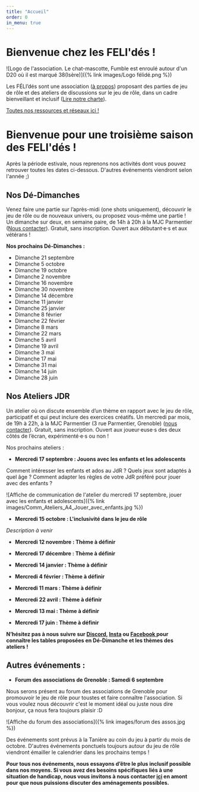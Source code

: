 ```yaml
---
title: "Accueil"
order: 0
in_menu: true
---
```

# Bienvenue chez les FELI'dés !

![Logo de l'association. Le chat-mascotte, Fumble est enroulé autour d'un D20 où il est marqué 38(Isère)]({% link images/Logo félidé.png %})

Les FÉLI’dés sont une association ([à propos](https://felides-jdr.fr/a%20propos%20de%20l%E2%80%99association.html)) proposant des parties de jeu de rôle et des ateliers de discussions sur le jeu de rôle, dans un cadre bienveillant et inclusif ([Lire notre charte](https://felides-jdr.fr/charte%20et%20statuts%20de%20l%E2%80%99association.html)).

<a href="https://linktr.ee/feli.des" class="bouton">Toutes nos ressources et réseaux ici !</a>

# Bienvenue pour une troisième saison des FELI'dés !
Après la période estivale, nous reprenons nos activités dont vous pouvez retrouver toutes les dates ci-dessous. D'autres événements viendront selon l'année ;)

## Nos Dé-Dimanches

Venez faire une partie sur l’après-midi (one shots uniquement), découvrir le jeu de rôle ou de nouveaux univers, ou proposez vous-même une partie ! 
Un dimanche sur deux, en semaine paire, de 14h à 20h à la MJC Parmentier ([Nous contacter](https://felides-jdr.fr/contact.html)). Gratuit, sans inscription. Ouvert aux débutant·e·s et aux vétérans ! 

**Nos prochains Dé-Dimanches :**

- Dimanche 21 septembre
- Dimanche 5 octobre
- Dimanche 19 octobre
- Dimanche 2 novembre
- Dimanche 16 novembre
- Dimanche 30 novembre
- Dimanche 14 décembre
- Dimanche 11 janvier
- Dimanche 25 janvier
- Dimanche 8 février
- Dimanche 22 février
- Dimanche 8 mars
- Dimanche 22 mars
- Dimanche 5 avril
- Dimanche 19 avril
- Dimanche 3 mai
- Dimanche 17 mai
- Dimanche 31 mai
- Dimanche 14 juin
- Dimanche 28 juin

## Nos Ateliers JDR

Un atelier où on discute ensemble d’un thème en rapport avec le jeu de rôle, participatif et qui peut inclure des exercices créatifs. 
Un mercredi par mois, de 19h à 22h, à la MJC Parmentier (3 rue Parmentier, Grenoble) ([nous contacter](https://felides-jdr.fr/contact.html)). Gratuit, sans inscription. Ouvert aux joueur·euse·s des deux côtés de l’écran, expérimenté·e·s ou non !

Nos prochains ateliers :

- **Mercredi 17 septembre : Jouons avec les enfants et les adolescents**

Comment intéresser les enfants et ados au JdR ? Quels jeux sont adaptés à quel âge ? Comment adapter les règles de votre JdR préféré pour jouer avec des enfants ?

![Affiche de communication de l'atelier du mercredi 17 septembre, jouer avec les enfants et adolescents]({% link images/Comm_Ateliers_A4_Jouer_avec_enfants.jpg %})

- **Mercredi 15 octobre : L'inclusivité dans le jeu de rôle**

*Description à venir*

- **Mercredi 12 novembre : Thème à définir**

- **Mercredi 17 décembre : Thème à définir**

- **Mercredi 14 janvier : Thème à définir**

- **Mercredi 4 février : Thème à définir**

- **Mercredi 11 mars : Thème à définir**

- **Mercredi 22 avril : Thème à définir**

- **Mercredi 13 mai : Thème à définir**

- **Mercredi 17 juin : Thème à définir**

**N’hésitez pas à nous suivre sur [Discord](https://discord.gg/dCk7svSNwb), [Insta](https://www.instagram.com/felides_grenoble/) ou [Facebook ](https://www.facebook.com/felides.grenoble) pour connaître les tables proposées en Dé-Dimanche et les thèmes des ateliers !**

## Autres événements :

- **Forum des associations de Grenoble : Samedi 6 septembre**

Nous serons présent au forum des associations de Grenoble pour promouvoir le jeu de rôle pour toustes et faire connaître l'association. Si vous voulez nous découvrir c'est le moment idéal ou juste nous dire bonjour, ça nous fera toujours plaisir :D

![Affiche du forum des associations]({% link images/forum des assos.jpg %})

Des événements sont prévus à la Tanière au coin du jeu à partir du mois de octobre.
D'autres événements ponctuels toujours autour du jeu de rôle viendront émailler le calendrier dans les prochains temps !


**Pour tous nos événements, nous essayons d’être le plus inclusif possible dans nos moyens. Si vous avez des besoins spécifiques liés à une situation de handicap, nous vous invitons à nous contacter [ici](https://felides-jdr.fr/contact.html) en amont pour que nous puissions discuter des aménagements possibles.** 